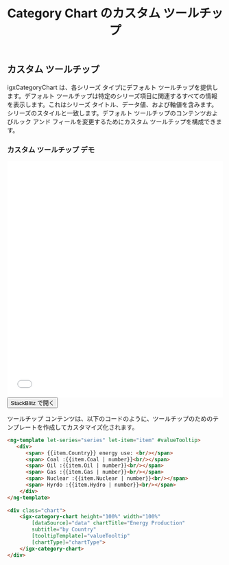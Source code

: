 ﻿---
title: Category Chart のカスタム ツールチップ
_description: Ignite UI for Angular Category Chart コンポーネントは複雑なデータ ビジュアライゼーションを API によって簡素化できます。ユーザーがデータのコレクションまたはコレクションのグループにバインドし、データを指定するプロパティを設定後、チャート コントロールが残りの作業を処理します。
_keywords: Ignite UI for Angular, Angular, ネイティブ Angular コンポーネント スィート, ネイティブ Angular コントロール, ネイティブ Angular コンポーネント, ネイティブ Angular コンポーネント ライブラリ, Angular チャート, Angular チャート コントロール, Angular チャート例, Angular チャート コンポーネント, Angular Category Chart
_language: ja
---
## カスタム ツールチップ

igxCategoryChart は、各シリーズ タイプにデフォルト ツールチップを提供します。デフォルト ツールチップは特定のシリーズ項目に関連するすべての情報を表示します。これはシリーズ タイトル、データ値、および軸値を含みます。シリーズのスタイルと一致します。デフォルト ツールチップのコンテンツおよびルック アンド フィールを変更するためにカスタム ツールチップを構成できます。

### カスタム ツールチップ デモ

<div class="sample-container" style="height: 550px">
    <iframe id="category-chart-custom-tooltips-sample-iframe" src='{environment:demosBaseUrl}/category-chart-custom-tooltips-sample' width="100%" height="100%" seamless frameBorder="0" onload="onSampleIframeContentLoaded(this);"></iframe>
</div>
<div>
    <button data-localize="stackblitz" class="stackblitz-btn"   data-iframe-id="category-chart-custom-tooltips-sample-iframe" data-demos-base-url="{environment:demosBaseUrl}">StackBlitz で開く
    </button>
</div>

<div class="divider--half"></div>

ツールチップ コンテンツは、以下のコードのように、ツールチップのためのテンプレートを作成してカスタマイズ化されます。
 
```html
<ng-template let-series="series" let-item="item" #valueTooltip>
   <div>
      <span> {{item.Country}} energy use: <br/></span>
      <span> Coal :{{item.Coal | number}}<br/></span>
      <span> Oil :{{item.Oil | number}}<br/></span>
      <span> Gas :{{item.Gas | number}}<br/></span>
      <span> Nuclear :{{item.Nuclear | number}}<br/></span>
      <span> Hyrdo :{{item.Hydro | number}}<br/></span>
    </div>
</ng-template>
    
<div class="chart">
    <igx-category-chart height="100%" width="100%"
        [dataSource]="data" chartTitle="Energy Production"
        subtitle="by Country"
        [tooltipTemplate]="valueTooltip"
        [chartType]="chartType">
    </igx-category-chart>
</div>
```

